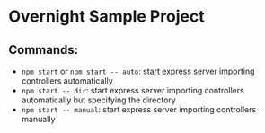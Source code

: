 # Overnight Sample Project

## Commands:
- `npm start` or `npm start -- auto`: start express server importing controllers automatically
- `npm start -- dir`: start express server importing controllers automatically but specifying the directory
- `npm start -- manual`: start express server importing controllers manually
